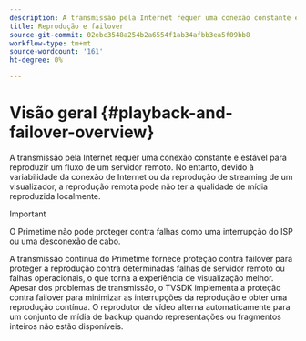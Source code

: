 ```yaml
---
description: A transmissão pela Internet requer uma conexão constante e estável para reproduzir um fluxo de um servidor remoto. No entanto, devido à variabilidade da conexão de Internet ou da reprodução de streaming de um visualizador, a reprodução remota pode não ter a qualidade de mídia reproduzida localmente.
title: Reprodução e failover
source-git-commit: 02ebc3548a254b2a6554f1ab34afbb3ea5f09bb8
workflow-type: tm+mt
source-wordcount: '161'
ht-degree: 0%

---
```


# Visão geral {#playback-and-failover-overview}

A transmissão pela Internet requer uma conexão constante e estável para reproduzir um fluxo de um servidor remoto. No entanto, devido à variabilidade da conexão de Internet ou da reprodução de streaming de um visualizador, a reprodução remota pode não ter a qualidade de mídia reproduzida localmente.

>[!IMPORTANT]
>
>O Primetime não pode proteger contra falhas como uma interrupção do ISP ou uma desconexão de cabo.

A transmissão contínua do Primetime fornece proteção contra failover para proteger a reprodução contra determinadas falhas de servidor remoto ou falhas operacionais, o que torna a experiência de visualização melhor. Apesar dos problemas de transmissão, o TVSDK implementa a proteção contra failover para minimizar as interrupções da reprodução e obter uma reprodução contínua. O reprodutor de vídeo alterna automaticamente para um conjunto de mídia de backup quando representações ou fragmentos inteiros não estão disponíveis.
